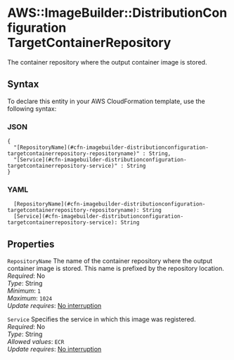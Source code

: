 # AWS::ImageBuilder::DistributionConfiguration TargetContainerRepository<a name="aws-properties-imagebuilder-distributionconfiguration-targetcontainerrepository"></a>

The container repository where the output container image is stored\.

## Syntax<a name="aws-properties-imagebuilder-distributionconfiguration-targetcontainerrepository-syntax"></a>

To declare this entity in your AWS CloudFormation template, use the following syntax:

### JSON<a name="aws-properties-imagebuilder-distributionconfiguration-targetcontainerrepository-syntax.json"></a>

```
{
  "[RepositoryName](#cfn-imagebuilder-distributionconfiguration-targetcontainerrepository-repositoryname)" : String,
  "[Service](#cfn-imagebuilder-distributionconfiguration-targetcontainerrepository-service)" : String
}
```

### YAML<a name="aws-properties-imagebuilder-distributionconfiguration-targetcontainerrepository-syntax.yaml"></a>

```
  [RepositoryName](#cfn-imagebuilder-distributionconfiguration-targetcontainerrepository-repositoryname): String
  [Service](#cfn-imagebuilder-distributionconfiguration-targetcontainerrepository-service): String
```

## Properties<a name="aws-properties-imagebuilder-distributionconfiguration-targetcontainerrepository-properties"></a>

`RepositoryName`  <a name="cfn-imagebuilder-distributionconfiguration-targetcontainerrepository-repositoryname"></a>
The name of the container repository where the output container image is stored\. This name is prefixed by the repository location\.  
*Required*: No  
*Type*: String  
*Minimum*: `1`  
*Maximum*: `1024`  
*Update requires*: [No interruption](https://docs.aws.amazon.com/AWSCloudFormation/latest/UserGuide/using-cfn-updating-stacks-update-behaviors.html#update-no-interrupt)

`Service`  <a name="cfn-imagebuilder-distributionconfiguration-targetcontainerrepository-service"></a>
Specifies the service in which this image was registered\.  
*Required*: No  
*Type*: String  
*Allowed values*: `ECR`  
*Update requires*: [No interruption](https://docs.aws.amazon.com/AWSCloudFormation/latest/UserGuide/using-cfn-updating-stacks-update-behaviors.html#update-no-interrupt)